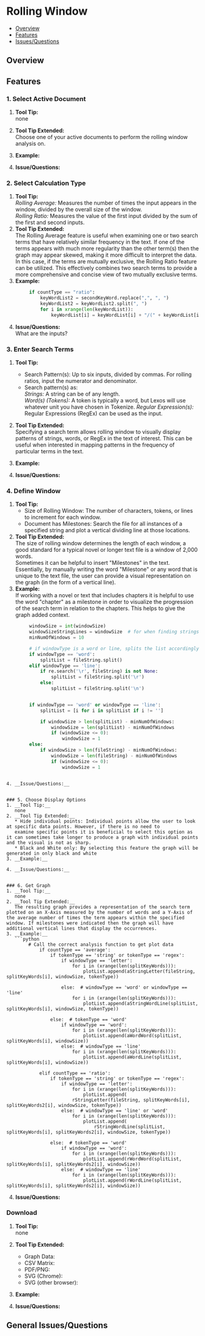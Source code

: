 # Rolling Window

* [Overview](#overview)
* [Features](#features)
* [Issues/Questions](#issues)

## <a name='overview'></a> Overview



## <a name='features'></a> Features

### 1. Select Active Document
1. __Tool Tip:__  
   none
2. __Tool Tip Extended:__  
   Choose one of your active documents to perform the rolling window analysis on.
3. __Example:__  
   
4. __Issue/Questions:__  
   

### 2. Select Calculation Type
1. __Tool Tip:__  
   *Rolling Average:* Measures the number of times the input appears in the window, divided by the overall size of the window.  
   *Rolling Ratio:* Measures the value of the first input divided by the sum of the first and second inputs.
2. __Tool Tip Extended:__  
   The Rolling Average feature is useful when examining one or two search terms that have relatively similar frequency in
   the text. If one of the terms appears with much more regularity than the other term(s) then the graph may appear skewed, making it more difficult to interpret the data. In this case, if the terms are mutually exclusive, the Rolling Ratio feature can be utilized. This effectively combines two search terms to provide a more comprehensive and concise view of two mutually exclusive terms.  
3. __Example:__  
   ```python
        if countType == "ratio":
            keyWordList2 = secondKeyWord.replace(",", ", ")
            keyWordList2 = keyWordList2.split(", ")
            for i in xrange(len(keyWordList)):
                keyWordList[i] = keyWordList[i] + "/(" + keyWordList[i] + "+" + keyWordList2[i] + ")"
   ```
4. __Issue/Questions:__  
   What are the inputs?

### 3. Enter Search Terms
1. __Tool Tip:__  
   * Search Pattern(s): Up to six inputs, divided by commas. For rolling ratios, input the numerator and denominator.  
   * Search pattern(s) as:  
      *Strings:* A string can be of any length.  
      *Word(s) (Tokens):* A token is typically a word, but Lexos will use whatever unit you have chosen in Tokenize.
      *Regular Expression(s):* Regular Expressions (RegEx) can be used as the input.
2. __Tool Tip Extended:__  
   Specifying a search term allows rolling window to visually display patterns of strings, words, or RegEx in the text of interest. This can be useful when interested in mapping patterns in the frequency of particular terms in the text.  
3. __Example:__  
   
4. __Issue/Questions:__  
   

### 4. Define Window
1. __Tool Tip:__  
   * Size of Rolling Window: The number of characters, tokens, or lines to increment for each window.  
   * Document has Milestones: Search the file for all instances of a specified string and plot a vertical dividing line at those locations.  
2. __Tool Tip Extended:__  
   The size of rolling window determines the length of each window, a good standard for a typical novel or longer text file is a window of 2,000 words.  
   Sometimes it can be helpful to insert "Milestones" in the text. Essentially, by manually writing the word "Milestone" or any word that is unique to the text file, the user can provide a visual representation on the graph (in the form of a vertical line).  
3. __Example:__  
   If working with a novel or text that includes chapters it is helpful to use the word "chapter" as a milestone in order to visualize the progression of the search term in relation to the chapters. This helps to give the graph added context.  
   ```python
        windowSize = int(windowSize)
        windowSizeStringLines = windowSize  # for when finding strings in window need original value
        minNumOfWindows = 10

        # if windowType is a word or line, splits the list accordingly
        if windowType == 'word':
            splitList = fileString.split()
        elif windowType == 'line':
            if re.search('\r', fileString) is not None:
                splitList = fileString.split('\r')
            else:
                splitList = fileString.split('\n')


        if windowType == 'word' or windowType == 'line':
            splitList = [i for i in splitList if i != '']

            if windowSize > len(splitList) - minNumOfWindows:
                windowSize = len(splitList) - minNumOfWindows
                if (windowSize <= 0):
                    windowSize = 1
        else:
            if windowSize > len(fileString) - minNumOfWindows:
                windowSize = len(fileString) - minNumOfWindows
                if (windowSize <= 0):
                    windowSize = 1
```
   
4. __Issue/Questions:__  
   

### 5. Choose Display Options
1. __Tool Tip:__  
   none
2. __Tool Tip Extended:__  
   * Hide individual points: Individual points allow the user to look at specific data points. However, if there is no need to
   examine specific points it is beneficial to select this option as it can sometimes take longer to produce a graph with individual points and the visual is not as sharp. 
   * Black and White only: By selecting this feature the graph will be generated in only black and white 
3. __Example:__  
   
4. __Issue/Questions:__  
   

### 6. Get Graph
1. __Tool Tip:__  
   none
2. __Tool Tip Extended:__  
   The resulting graph provides a representation of the search term plotted on an X-Axis measured by the number of words and a Y-Axis of the average number of times the term appears within the specified window. If milestones were indicated then the graph will have additional vertical lines that display the occurrences. 
3. __Example:__  
   ```python
        # Call the correct analysis function to get plot data
            if countType == 'average':
                if tokenType == 'string' or tokenType == 'regex':
                    if windowType == 'letter':
                        for i in (xrange(len(splitKeyWords))):
                            plotList.append(aStringLetter(fileString, splitKeyWords[i], windowSize, tokenType))

                    else:  # windowType == 'word' or windowType == 'line'
                        for i in (xrange(len(splitKeyWords))):
                            plotList.append(aStringWordLine(splitList, splitKeyWords[i], windowSize, tokenType))

                else:  # tokenType == 'word'
                    if windowType == 'word':
                        for i in (xrange(len(splitKeyWords))):
                            plotList.append(aWordWord(splitList, splitKeyWords[i], windowSize))
                    else:  # windowType == 'line'
                        for i in (xrange(len(splitKeyWords))):
                            plotList.append(aWordLine(splitList, splitKeyWords[i], windowSize))

            elif countType == 'ratio':
                if tokenType == 'string' or tokenType == 'regex':
                    if windowType == 'letter':
                        for i in (xrange(len(splitKeyWords))):
                            plotList.append(
                        rStringLetter(fileString, splitKeyWords[i], splitKeyWords2[i], windowSize, tokenType))
                    else:  # windowType == 'line' or 'word'
                        for i in (xrange(len(splitKeyWords))):
                            plotList.append(
                                rStringWordLine(splitList, splitKeyWords[i], splitKeyWords2[i], windowSize, tokenType))

                else:  # tokenType == 'word'
                    if windowType == 'word':
                        for i in (xrange(len(splitKeyWords))):
                            plotList.append(rWordWord(splitList, splitKeyWords[i], splitKeyWords2[i], windowSize))
                    else:  # windowType == 'line'
                        for i in (xrange(len(splitKeyWords))):
                            plotList.append(rWordLine(splitList, splitKeyWords[i], splitKeyWords2[i], windowSize))
```
4. __Issue/Questions:__  
   

### Download
1. __Tool Tip:__  
   none
2. __Tool Tip Extended:__  
   * Graph Data:  
   * CSV Matrix:  
   * PDF/PNG:  
   * SVG (Chrome):  
   * SVG (other browser):  
3. __Example:__  
   
4. __Issue/Questions:__  
   

## <a name='issues'></a> General Issues/Questions
